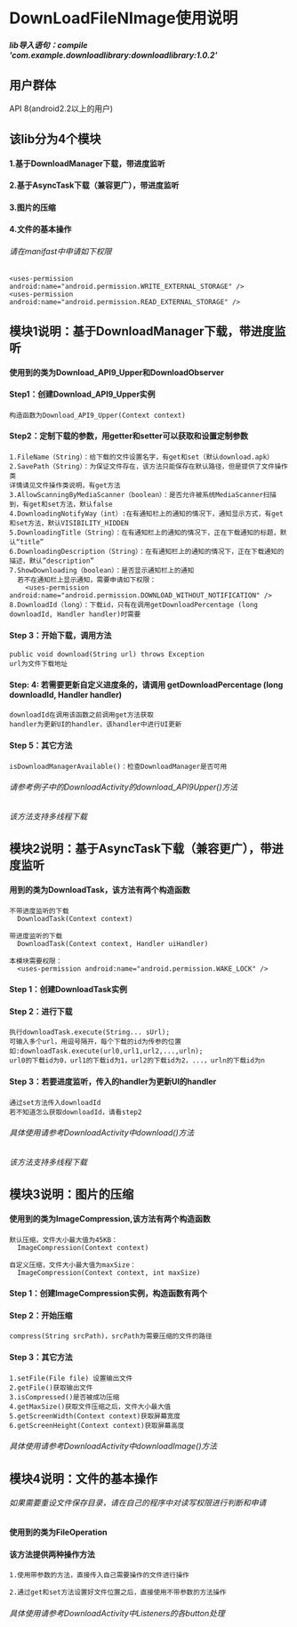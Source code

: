 DownLoadFileNImage使用说明
=
##### lib导入语句：compile 'com.example.downloadlibrary:downloadlibrary:1.0.2'

用户群体
-
API 8(android2.2以上的用户)  
  
该lib分为4个模块
-
#### 1.基于DownloadManager下载，带进度监听  
#### 2.基于AsyncTask下载（兼容更广），带进度监听  
#### 3.图片的压缩  
#### 4.文件的基本操作  
  
###### 请在manifast中申请如下权限  

    <uses-permission android:name="android.permission.WRITE_EXTERNAL_STORAGE" />
    <uses-permission android:name="android.permission.READ_EXTERNAL_STORAGE" />
  
模块1说明：基于DownloadManager下载，带进度监听  
-
#### 使用到的类为Download_API9_Upper和DownloadObserver
  
#### Step1：创建Download_API9_Upper实例   
    构造函数为Download_API9_Upper(Context context)  
  
#### Step2：定制下载的参数，用getter和setter可以获取和设置定制参数  
    1.FileName（String）：给下载的文件设置名字，有get和set（默认download.apk） 
    2.SavePath（String）：为保证文件存在，该方法只能保存在默认路径，但是提供了文件操作类  
    详情请见文件操作类说明，有get方法   
    3.AllowScanningByMediaScanner（boolean）：是否允许被系统MediaScanner扫描到，有get和set方法，默认false  
    4.DownloadingNotifyWay（int）:在有通知栏上的通知的情况下，通知显示方式，有get和set方法，默认VISIBILITY_HIDDEN  
    5.DownloadingTitle（String）：在有通知栏上的通知的情况下，正在下载通知的标题，默认“title”  
    6.DownloadingDescription（String）：在有通知栏上的通知的情况下，正在下载通知的描述，默认”description”  
    7.ShowDownloading（boolean）：是否显示通知栏上的通知
      若不在通知栏上显示通知，需要申请如下权限：
        <uses-permission android:name="android.permission.DOWNLOAD_WITHOUT_NOTIFICATION" />
    8.DownloadId（long）：下载id，只有在调用getDownloadPercentage (long downloadId, Handler handler)时需要   
  
#### Step 3：开始下载，调用方法   
    public void download(String url) throws Exception   
    url为文件下载地址  
      
#### Step: 4: 若需要更新自定义进度条的，请调用 getDownloadPercentage (long downloadId, Handler handler)   
    downloadId在调用该函数之前调用get方法获取  
    handler为更新UI的handler，该handler中进行UI更新  
  
#### Step 5：其它方法   
    isDownloadManagerAvailable()：检查DownloadManager是否可用  
  
###### 请参考例子中的DownloadActivity的download_API9Upper()方法  
###### 该方法支持多线程下载
  
模块2说明：基于AsyncTask下载（兼容更广），带进度监听  
-
#### 用到的类为DownloadTask，该方法有两个构造函数
    不带进度监听的下载
      DownloadTask(Context context)  
      
    带进度监听的下载
      DownloadTask(Context context, Handler uiHandler)  
      
    本模块需要权限：
      <uses-permission android:name="android.permission.WAKE_LOCK" />
  
#### Step 1：创建DownloadTask实例
  
#### Step 2：进行下载    
    执行downloadTask.execute(String... sUrl);  
    可输入多个url，用逗号隔开，每个下载的id为传参的位置  
    如:downloadTask.execute(url0,url1,url2,...,urln);  
    url0的下载id为0，url1的下载id为1，url2的下载id为2，...，urln的下载id为n
  
#### Step 3：若要进度监听，传入的handler为更新UI的handler  
    通过set方法传入downloadId  
    若不知道怎么获取downloadId，请看step2
  
###### 具体使用请参考DownloadActivity中download()方法  
###### 该方法支持多线程下载

模块3说明：图片的压缩  
-
#### 使用到的类为ImageCompression,该方法有两个构造函数
    默认压缩，文件大小最大值为45KB：
      ImageCompression(Context context)

    自定义压缩，文件大小最大值为maxSize：
      ImageCompression(Context context, int maxSize)
  
#### Step 1：创建ImageCompression实例，构造函数有两个    

#### Step 2：开始压缩  
    compress(String srcPath)，srcPath为需要压缩的文件的路径  
  
#### Step 3：其它方法  
    1.setFile(File file) 设置输出文件  
    2.getFile()获取输出文件  
    3.isCompressed()是否被成功压缩  
    4.getMaxSize()获取文件压缩之后，文件大小最大值  
    5.getScreenWidth(Context context)获取屏幕宽度  
    6.getScreenHeight(Context context)获取屏幕高度  
  
###### 具体使用请参考DownloadActivity中downloadImage()方法  
  
模块4说明：文件的基本操作  
-
###### 如果需要重设文件保存目录，请在自己的程序中对读写权限进行判断和申请
#### 使用到的类为FileOperation

#### 该方法提供两种操作方法  
    1.使用带参数的方法，直接传入自己需要操作的文件进行操作  
    
    2.通过get和set方法设置好文件位置之后，直接使用不带参数的方法操作  
  
###### 具体使用请参考DownloadActivity中Listeners的各button处理  
   
  
